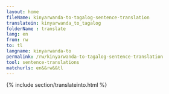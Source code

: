 ```yaml
---
layout: home
fileName: kinyarwanda-to-tagalog-sentence-translation
translatein: kinyarwanda_to_tagalog
folderName : translate
lang: en
from: rw
to: tl
langname: kinyarwanda-to
permalink: /rw/kinyarwanda-to-tagalog-sentence-translation
tool: sentence-translations
matchurls: en&&rw&&tl
---
```

{% include section/translateinto.html %}
